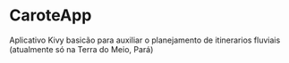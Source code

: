 # CaroteApp
Aplicativo Kivy basicão para auxiliar o planejamento de itinerarios fluviais (atualmente só na Terra do Meio, Pará)
